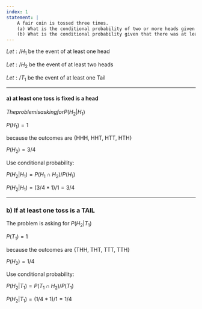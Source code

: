 ```yaml
---
index: 1
statement: |
    A fair coin is tossed three times.  
    (a) What is the conditional probability of two or more heads given that there was at least one head?  
    (b) What is the conditional probability given that there was at least on tail?
---
```



$Let: /H_1$ be the event of at least one head

$Let: /H_2$ be the event of at least two heads

$Let: /T_1$ be the event of at least one Tail

---

#### a) at least one toss is fixed is a head

$The problem is asking for P(H_2|H_1)$

$P(H_1) = 1$

because the outcomes are {HHH, HHT, HTT, HTH}

$P(H_2) = 3/4$


Use conditional probability:

$P(H_2|H_1) = P(H_1 \cap H_2) / P(H_1)$

$P(H_2|H_1) = (3/4* 1) / 1 = 3/4$

---

### b) If at least one toss is a TAIL  

The problem is asking for $P(H_2|T_1)$

$P(T_1) = 1$

because the outcomes are {THH, THT, TTT, TTH}

$P(H_2) = 1/4$

Use conditional probability:

$P(H_2|T_1) = P(T_1 \cap H_2) / P(T_1)$

$P(H_2|T_1) = (1/4* 1) / 1 = 1/4$
